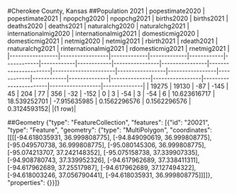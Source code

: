 #Cherokee County, Kansas
##Population 2021
| popestimate2020 | popestimate2021 | npopchg2020 | npopchg2021 | births2020 | births2021 | deaths2020 | deaths2021 | naturalchg2020 | naturalchg2021 | internationalmig2020 | internationalmig2021 | domesticmig2020 | domesticmig2021 | netmig2020 | netmig2021 |  rbirth2021  |  rdeath2021  | rnaturalchg2021 | rinternationalmig2021 | rdomesticmig2021 | rnetmig2021  |
|-----------------|-----------------|-------------|-------------|------------|------------|------------|------------|----------------|----------------|----------------------|----------------------|-----------------|-----------------|------------|------------|--------------|--------------|-----------------|-----------------------|------------------|--------------|
| 19275           | 19130           | -87         | -145        | 45         | 204        | 77         | 356        | -32            | -152           | 0                    | 3                    | -54             | 3               | -54        | 6          | 10.623616717 | 18.539252701 | -7.915635985    | 0.1562296576          | 0.1562296576     | 0.3124593152|
|(1 row)|

##Geometry
{"type": "FeatureCollection", "features": [{"id": "20021", "type": "Feature", "geometry": {"type": "MultiPolygon", "coordinates": [[[[-94.618035931, 36.999808775], [-94.849090619, 36.999808775], [-95.049570738, 36.999808775], [-95.080145306, 36.999808775], [-95.074213707, 37.242148352], [-95.075158738, 37.339907335], [-94.908780743, 37.339952326], [-94.617962689, 37.338411311], [-94.617962689, 37.25517987], [-94.617962689, 37.127494322], [-94.618003246, 37.056790441], [-94.618035931, 36.999808775]]]]}, "properties": {}}]}
